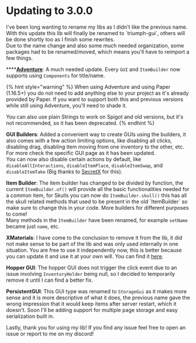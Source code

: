 # Updating to 3.0.0

I've been long wanting to rename my libs as I didn't like the previous name. With this update this lib will finally be renamed to \`triumph-gui\`, others will be done shortly too as I finish some rewrites.  
Due to the name change and also some much needed organization, some packages had to be renamed/moved, which means you'll have to reimport a few things.

\*\*\*\*[**Adventure**](https://github.com/KyoriPowered/adventure): A much needed update. Every `GUI` and `ItemBuilder` now supports using `Components` for title/name.

{% hint style="warning" %}
When using Adventure and using Paper \(1.16.5+\) you do not need to add anything else to your project as it's already provided by Paper. If you want to support both this and previous versions while still using Adventure, you'll need to shade it.

You can also use plain Strings to work on Spigot and old versions, but it's not recommended, so it has been deprecated.
{% endhint %}

**GUI Builders**: Added a convenient way to create GUIs using the builders, it also comes with a few action limiting options, like disabling all clicks, disabling drag, disabling item moving from one inventory to the other, etc. For more check the specific GUI page as it has been updated.  
You can now also disable certain actions by default, like `disableAllInteractions`, `disableItemPlace`, `disableItemSwap`, and `disableItemTake` \(Big thanks to [SecretX](https://github.com/SecretX33) for this\).

**Item Builder**: The item builder has changed to be divided by function, the current `ItemBuilder.of()` will provide all the basic functionalities needed for a common item, for Skulls you can now do `ItemBuilder.skull()` this has all the skull related methods that used to be present in the old \`ItemBuilder\` so make sure to change this in your code. More builders for different purposes to come!  
Many methods in the `ItemBuilder` have been renamed, for example `setName` became just `name`, etc.

**XMaterials**: I have come to the conclusion to remove it from the lib, it did not make sense to be part of the lib and was only used internally in one situation. You are free to use it independently now, this is better because you can update it and use it at your own will. You can find it [here](https://github.com/CryptoMorin/XSeries).

**Hopper GUI**: The hopper GUI does not trigger the click event due to an issue involving `InventoryHolder` being null, so I decided to temporarily remove it until I can find a better fix.

**PersistentGUI**: This GUI type was renamed to `StorageGui` as it makes more sense and it is more descriptive of what it does, the previous name gave the wrong impression that it would keep items after server restart, which it doesn't. Soon I'll be adding support for multiple page storage and easy serialization built in.

Lastly, thank you for using my lib! If you find any issue feel free to open an issue or report to me on my discord!

